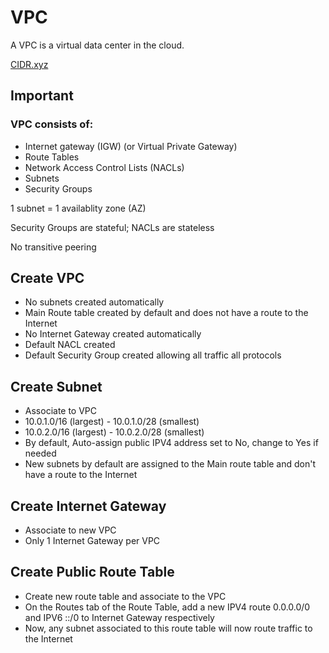 # VPC

A VPC is a virtual data center in the cloud. 

[CIDR.xyz](https://cidr.xyz/)

## Important

### VPC consists of:
* Internet gateway (IGW) (or Virtual Private Gateway)
* Route Tables
* Network Access Control Lists (NACLs)
* Subnets
* Security Groups

1 subnet = 1 availablity zone (AZ)

Security Groups are stateful; NACLs are stateless

No transitive peering

## Create VPC
* No subnets created automatically
* Main Route table created by default and does not have a route to the Internet
* No Internet Gateway created automatically
* Default NACL created
* Default Security Group created allowing all traffic all protocols

## Create Subnet
* Associate to VPC
* 10.0.1.0/16 (largest) - 10.0.1.0/28 (smallest)
* 10.0.2.0/16 (largest) - 10.0.2.0/28 (smallest)
* By default, Auto-assign public IPV4 address set to No, change to Yes if needed
* New subnets by default are assigned to the Main route table and don't have a route to the Internet

## Create Internet Gateway
* Associate to new VPC
* Only 1 Internet Gateway per VPC

## Create Public Route Table
* Create new route table and associate to the VPC
* On the Routes tab of the Route Table, add a new IPV4 route 0.0.0.0/0 and IPV6 ::/0 to Internet Gateway respectively
* Now, any subnet associated to this route table will now route traffic to the Internet 